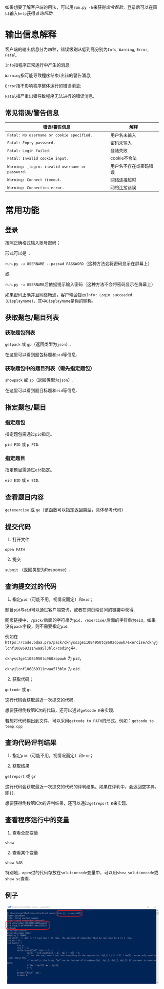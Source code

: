 如果想要了解客户端的用法，可以用`run.py -h`来获得*命令帮助*，登录后可以在窗口输入`help`获得*查询帮助*.

# 输出信息解释

客户端的输出信息分为四种，错误级别从低到高分别为`Info`, `Warning`, `Error`, `Fatal`.

`Info`指程序正常运行中产生的消息;

`Warning`指可能导致程序结束/出错的警告消息;

`Error`指不影响程序整体运行的错误消息;

`Fatal`指严重出错导致程序无法进行的错误消息.

## 常见错误/警告信息

|错误/警告信息|解释|
|-------------------------------|---------------------|
|`Fatal: No username or cookie specified.`|用户名未输入|
|`Fatal: Empty password.`|密码未输入|
|`Fatal: Login failed.`|登陆失败|
|`Fatal: Invalid cookie input.`|cookie不合法|
|`Warning: _login: invalid username or password.`|用户名不存在或密码错误|
|`Warning: Connect timeout.`|网络连接超时|
|`Warning: Connection error.`|网络连接错误|

# 常用功能

## 登录

按照正确格式输入账号密码；

形式可以是 ：

`run.py -u USERNAME --passwd PASSWORD`（这种方法会将密码显示在屏幕上）

或

`run.py -u USERNAME`后依据提示输入密码（这种方法不会将密码显示在屏幕上）

如果密码正确并且网络畅通，客户端会提示`Info: Login succeeded.(DisplayName)`，其中`DisplayName`是你的昵称。

## 获取题包/题目列表

### 获取题包列表

`getpack` 或 `gp`（返回类型为`json`）.

在这里可以看到题包标题和`pid`等信息.

### 获取题包中的题目列表（需先指定题包）

`showpack` 或 `sp`（返回类型为`json`）.

在这里可以看到题目标题和`eid`等信息.

## 指定题包/题目

### 指定题包

指定题包需通过`pid`指定。

`pid PID` 或 `p PID`.

### 指定题目

指定题目需通过`eid`指定。

`eid EID` 或 `e EID`.

## 查看题目内容

`getexercise` 或 `ge`（该函数可以指定返回类型，具体参考代码）.

## 提交代码

1. 打开文件

`open PATH`

2. 提交

`submit` （返回类型为Response）.

## 查询提交过的代码

1. 指定`pid`（可能不用，视情况而定）和`eid`；

题目`pid`与`eid`可以通过客户端查询，或者在网页端访问的链接中获得.

网页链接中，`/pack/`后面的字符串为`pid`，`/exercise/`后面的字符串为`eid`，如果没有`pack`字段，则不需要指定`pid`.

例如在`https://code.bdaa.pro/pack/cknyss3ge11084950tq960zopuwh/exercise/cknyjlcnf106869311nwaa5l3blo/coding`中，

`cknyss3ge11084950tq960zopuwh` 为 `pid`，

`cknyjlcnf106869311nwaa5l3blo` 为 `eid`.

2. 获取代码；

`getcode` 或 `gc`

这行代码会获取最近一次提交的代码.

想要获得倒数第K次的代码，还可以通过`getcode K`来实现.

若想将代码输出到文件，可以采用`getcode to PATH`的形式。例如：`getcode to temp.cpp`

## 查询代码评判结果

1. 指定`pid`（可能不用，视情况而定）和`eid`；

2. 获取结果

`getreport` 或 `gr`

这行代码会获取最近一次提交的代码的评判结果。如果在评判中，会返回空字典，即`{}`.

想要获得倒数第K次的评判结果，还可以通过`getreport K`来实现.

## 查看程序运行中的变量

1. 查看全部变量

`show`

2. 查看某个变量

`show VAR`

特别地，`open`过的代码存放在`solutioncode`变量中，可以用`show solutioncode`或`show sc`查看.

## 例子

![avatar](./help/example.png)

